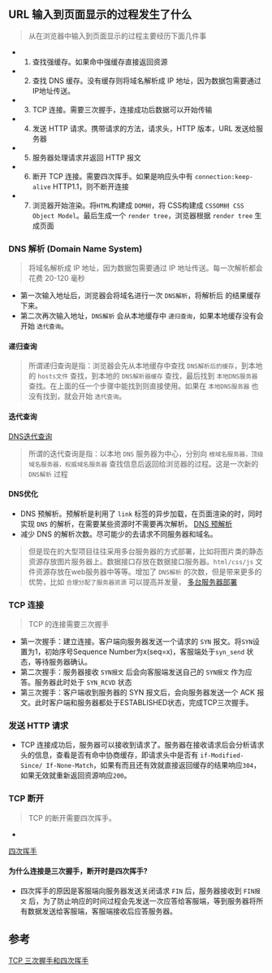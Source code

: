 ## URL 输入到页面显示的过程发生了什么
> 从在浏览器中输入到页面显示的过程主要经历下面几件事
* 1. 查找强缓存。如果命中强缓存直接返回资源
* 2. 查找 DNS 缓存。没有缓存则将域名解析成 IP 地址，因为数据包需要通过IP地址传送。
* 3. TCP 连接。需要三次握手，连接成功后数据可以开始传输
* 4. 发送 HTTP 请求。携带请求的方法，请求头，HTTP 版本，URL 发送给服务器
* 5. 服务器处理请求并返回 HTTP 报文
* 6. 断开 TCP 连接。需要四次挥手。如果是响应头中有 `connection:keep-alive` HTTP1.1，则不断开连接
* 7. 浏览器开始渲染。将`HTML`构建成 `DOM树`，将 CSS构建成 `CSSOM树 CSS Object Model`。最后生成一个 `render tree`，浏览器根据 `render tree` 生成页面

### DNS 解析 (Domain Name System)
> 将域名解析成 IP 地址，因为数据包需要通过 IP 地址传送。每一次解析都会花费 20-120 毫秒
* 第一次输入地址后，浏览器会将域名进行一次 `DNS解析`，将解析后 的结果缓存下来。
* 第二次再次输入地址，`DNS解析` 会从本地缓存中 `递归查询`，如果本地缓存没有会开始 `迭代查询`。

#### 递归查询
> 所谓递归查询是指：浏览器会先从本地缓存中查找 `DNS解析后的缓存`，到本地的 `hosts文件` 查找，到本地的 `DNS解析器缓存` 查找，最后找到 `本地DNS服务器` 查找。在上面的任一个步骤中能找到则直接使用。如果在 `本地DNS服务器` 也没有找到，就会开始 `迭代查询`。

#### 迭代查询
[DNS迭代查询](./img/DNS迭代查询.jpg)
> 所谓的迭代查询是指：以本地 `DNS` 服务器为中心，分别向 `根域名服务器，顶级域名服务器，权威域名服务器` 查找信息后返回给浏览器的过程。这是一次新的 `DNS解析` 过程

#### DNS优化
* DNS 预解析。预解析是利用了 `link` 标签的异步加载，在页面渲染的时，同时实现 `DNS` 的解析，在需要某些资源时不需要再次解析。
[DNS 预解析](./img/dns-prefetch.jpg)
* 减少 DNS 的解析次数。尽可能少的去请求不同服务器和域名。
> 但是现在的大型项目往往采用多台服务器的方式部署，比如将图片类的静态资源存放图片服务器上。数据接口存放在数据接口服务器。`html/css/js` 文件资源存放在web服务器中等等。增加了 `DNS解析` 的次数，但是带来更多的优势，比如 `合理分配了服务器资源` 可以提高并发量，
[多台服务器部署](./img/分布式部署.png)

### TCP 连接
> TCP 的连接需要三次握手
* 第一次握手：建立连接。客户端向服务器发送一个请求的 `SYN` 报文。将`SYN`设置为1，初始序号Sequence Number为x(seq=x)，客服端处于`syn_send` 状态，等待服务器确认。
* 第二次握手：服务器接收 `SYN报文` 后会向客服端发送自己的 `SYN报文` 作为应答。服务器此时处于 `SYN_RCVD` 状态
* 第三次握手：客户端收到服务器的 SYN 报文后，会向服务器发送一个 ACK 报文。此时客户端和服务器都处于ESTABLISHED状态，完成TCP三次握手。


### 发送 HTTP 请求
* TCP 连接成功后，服务器可以接收到请求了。服务器在接收请求后会分析请求头的信息，查看是否有命中协商缓存，即请求头中是否有 `if-Modified-Since/ If-None-Match`，如果有而且还有效就直接返回缓存的结果响应`304`，如果无效就重新返回资源响应`200`。


### TCP 断开
> TCP 的断开需要四次挥手。
* 
[四次挥手](https://juejin.cn/post/6844903958624878606#heading-6)

#### 为什么连接是三次握手，断开时是四次挥手?
* 四次挥手的原因是客服端向服务器发送关闭请求 `FIN` 后，服务器接收到 `FIN报文` 后，为了防止响应的时间过程会先发送一次应答给客服端，等到服务器将所有数据发送给客服端，客服端接收后应答服务器。


## 参考
[TCP 三次握手和四次挥手](https://juejin.cn/post/6844903958624878606)










